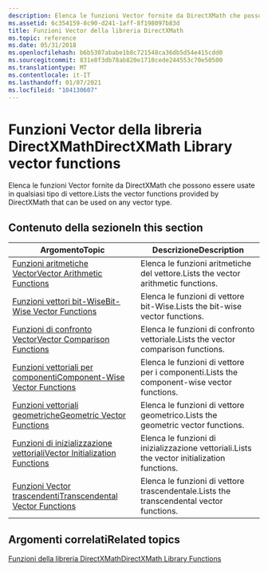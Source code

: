 ```yaml
---
description: Elenca le funzioni Vector fornite da DirectXMath che possono essere usate in qualsiasi tipo di vettore.
ms.assetid: 6c354159-8c90-d241-1aff-8f198097b83d
title: Funzioni Vector della libreria DirectXMath
ms.topic: reference
ms.date: 05/31/2018
ms.openlocfilehash: b6b5307ababe1b8c721548ca36db5d54e415cdd0
ms.sourcegitcommit: 831e8f3db78ab820e1710cede244553c70e50500
ms.translationtype: MT
ms.contentlocale: it-IT
ms.lasthandoff: 01/07/2021
ms.locfileid: "104130607"
---
```

# <a name="directxmath-library-vector-functions"></a><span data-ttu-id="c218d-103">Funzioni Vector della libreria DirectXMath</span><span class="sxs-lookup"><span data-stu-id="c218d-103">DirectXMath Library vector functions</span></span>

<span data-ttu-id="c218d-104">Elenca le funzioni Vector fornite da DirectXMath che possono essere usate in qualsiasi tipo di vettore.</span><span class="sxs-lookup"><span data-stu-id="c218d-104">Lists the vector functions provided by DirectXMath that can be used on any vector type.</span></span>

## <a name="in-this-section"></a><span data-ttu-id="c218d-105">Contenuto della sezione</span><span class="sxs-lookup"><span data-stu-id="c218d-105">In this section</span></span>



| <span data-ttu-id="c218d-106">Argomento</span><span class="sxs-lookup"><span data-stu-id="c218d-106">Topic</span></span>                                                                                                   | <span data-ttu-id="c218d-107">Descrizione</span><span class="sxs-lookup"><span data-stu-id="c218d-107">Description</span></span>                                           |
|---------------------------------------------------------------------------------------------------------|-------------------------------------------------------|
| [<span data-ttu-id="c218d-108">Funzioni aritmetiche Vector</span><span class="sxs-lookup"><span data-stu-id="c218d-108">Vector Arithmetic Functions</span></span>](ovw-xnamath-reference-functions-vector-arithmetic.md)<br/>         | <span data-ttu-id="c218d-109">Elenca le funzioni aritmetiche del vettore.</span><span class="sxs-lookup"><span data-stu-id="c218d-109">Lists the vector arithmetic functions.</span></span><br/>     |
| [<span data-ttu-id="c218d-110">Funzioni vettori bit-Wise</span><span class="sxs-lookup"><span data-stu-id="c218d-110">Bit-Wise Vector Functions</span></span>](ovw-xnamath-reference-functions-vector-bit-wise.md)<br/>             | <span data-ttu-id="c218d-111">Elenca le funzioni di vettore bit-Wise.</span><span class="sxs-lookup"><span data-stu-id="c218d-111">Lists the bit-wise vector functions.</span></span><br/>       |
| [<span data-ttu-id="c218d-112">Funzioni di confronto Vector</span><span class="sxs-lookup"><span data-stu-id="c218d-112">Vector Comparison Functions</span></span>](ovw-xnamath-reference-functions-vector-comparison.md)<br/>         | <span data-ttu-id="c218d-113">Elenca le funzioni di confronto vettoriale.</span><span class="sxs-lookup"><span data-stu-id="c218d-113">Lists the vector comparison functions.</span></span><br/>     |
| [<span data-ttu-id="c218d-114">Funzioni vettoriali per componenti</span><span class="sxs-lookup"><span data-stu-id="c218d-114">Component-Wise Vector Functions</span></span>](ovw-xnamath-reference-functions-vector-component-wise.md)<br/> | <span data-ttu-id="c218d-115">Elenca le funzioni di vettore per i componenti.</span><span class="sxs-lookup"><span data-stu-id="c218d-115">Lists the component-wise vector functions.</span></span><br/> |
| [<span data-ttu-id="c218d-116">Funzioni vettoriali geometriche</span><span class="sxs-lookup"><span data-stu-id="c218d-116">Geometric Vector Functions</span></span>](ovw-xnamath-reference-functions-vector-geometric.md)<br/>           | <span data-ttu-id="c218d-117">Elenca le funzioni di vettore geometrico.</span><span class="sxs-lookup"><span data-stu-id="c218d-117">Lists the geometric vector functions.</span></span><br/>      |
| [<span data-ttu-id="c218d-118">Funzioni di inizializzazione vettoriali</span><span class="sxs-lookup"><span data-stu-id="c218d-118">Vector Initialization Functions</span></span>](ovw-xnamath-reference-functions-vector-initialization.md)<br/> | <span data-ttu-id="c218d-119">Elenca le funzioni di inizializzazione vettoriali.</span><span class="sxs-lookup"><span data-stu-id="c218d-119">Lists the vector initialization functions.</span></span><br/> |
| [<span data-ttu-id="c218d-120">Funzioni Vector trascendenti</span><span class="sxs-lookup"><span data-stu-id="c218d-120">Transcendental Vector Functions</span></span>](ovw-xnamath-reference-functions-vector-transcendental.md)<br/> | <span data-ttu-id="c218d-121">Elenca le funzioni di vettore trascendentale.</span><span class="sxs-lookup"><span data-stu-id="c218d-121">Lists the transcendental vector functions.</span></span><br/> |



 

## <a name="related-topics"></a><span data-ttu-id="c218d-122">Argomenti correlati</span><span class="sxs-lookup"><span data-stu-id="c218d-122">Related topics</span></span>

<dl> <dt>

[<span data-ttu-id="c218d-123">Funzioni della libreria DirectXMath</span><span class="sxs-lookup"><span data-stu-id="c218d-123">DirectXMath Library Functions</span></span>](ovw-xnamath-reference-functions.md)
</dt> </dl>

 

 




